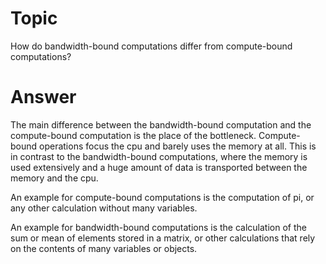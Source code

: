 # Topic

How do bandwidth-bound computations differ from
compute-bound computations?

# Answer

The main difference between the bandwidth-bound computation and the compute-bound computation is the place of the bottleneck.
Compute-bound operations focus the cpu and barely uses the memory at all. This is in contrast to the bandwidth-bound computations, where the memory is used extensively and a huge amount of data is transported between the memory and the cpu.

An example for compute-bound computations is the computation of pi, or any other calculation without many variables.

An example for bandwidth-bound computations is the calculation of the sum or mean of elements stored in a matrix, or other calculations that rely on the contents of many variables or objects. 